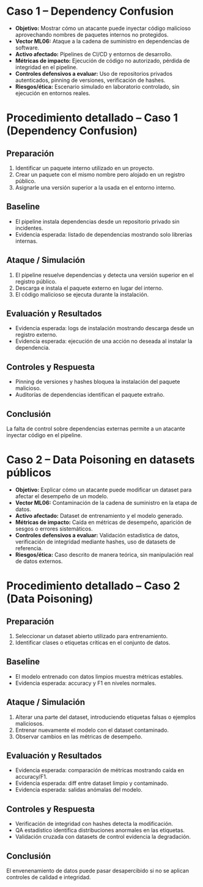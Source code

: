 # Caso 1 – Dependency Confusion

- **Objetivo:** Mostrar cómo un atacante puede inyectar código malicioso aprovechando nombres de paquetes internos no protegidos.
- **Vector ML06:** Ataque a la cadena de suministro en dependencias de software.
- **Activo afectado:** Pipelines de CI/CD y entornos de desarrollo.
- **Métricas de impacto:** Ejecución de código no autorizado, pérdida de integridad en el pipeline.
- **Controles defensivos a evaluar:** Uso de repositorios privados autenticados, pinning de versiones, verificación de hashes.
- **Riesgos/ética:** Escenario simulado en laboratorio controlado, sin ejecución en entornos reales.

# Procedimiento detallado – Caso 1 (Dependency Confusion)

## Preparación
1. Identificar un paquete interno utilizado en un proyecto.
2. Crear un paquete con el mismo nombre pero alojado en un registro público.
3. Asignarle una versión superior a la usada en el entorno interno.

## Baseline
- El pipeline instala dependencias desde un repositorio privado sin incidentes.
- Evidencia esperada: listado de dependencias mostrando solo librerías internas.

## Ataque / Simulación
1. El pipeline resuelve dependencias y detecta una versión superior en el registro público.
2. Descarga e instala el paquete externo en lugar del interno.
3. El código malicioso se ejecuta durante la instalación.

## Evaluación y Resultados
- Evidencia esperada: logs de instalación mostrando descarga desde un registro externo.
- Evidencia esperada: ejecución de una acción no deseada al instalar la dependencia.

## Controles y Respuesta
- Pinning de versiones y hashes bloquea la instalación del paquete malicioso.
- Auditorías de dependencias identifican el paquete extraño.

## Conclusión
La falta de control sobre dependencias externas permite a un atacante inyectar código en el pipeline.

# Caso 2 – Data Poisoning en datasets públicos

- **Objetivo:** Explicar cómo un atacante puede modificar un dataset para afectar el desempeño de un modelo.
- **Vector ML06:** Contaminación de la cadena de suministro en la etapa de datos.
- **Activo afectado:** Dataset de entrenamiento y el modelo generado.
- **Métricas de impacto:** Caída en métricas de desempeño, aparición de sesgos o errores sistemáticos.
- **Controles defensivos a evaluar:** Validación estadística de datos, verificación de integridad mediante hashes, uso de datasets de referencia.
- **Riesgos/ética:** Caso descrito de manera teórica, sin manipulación real de datos externos.

# Procedimiento detallado – Caso 2 (Data Poisoning)

## Preparación
1. Seleccionar un dataset abierto utilizado para entrenamiento.
2. Identificar clases o etiquetas críticas en el conjunto de datos.

## Baseline
- El modelo entrenado con datos limpios muestra métricas estables.
- Evidencia esperada: accuracy y F1 en niveles normales.

## Ataque / Simulación
1. Alterar una parte del dataset, introduciendo etiquetas falsas o ejemplos maliciosos.
2. Entrenar nuevamente el modelo con el dataset contaminado.
3. Observar cambios en las métricas de desempeño.

## Evaluación y Resultados
- Evidencia esperada: comparación de métricas mostrando caída en accuracy/F1.
- Evidencia esperada: diff entre dataset limpio y contaminado.
- Evidencia esperada: salidas anómalas del modelo.

## Controles y Respuesta
- Verificación de integridad con hashes detecta la modificación.
- QA estadístico identifica distribuciones anormales en las etiquetas.
- Validación cruzada con datasets de control evidencia la degradación.

## Conclusión
El envenenamiento de datos puede pasar desapercibido si no se aplican controles de calidad e integridad.

